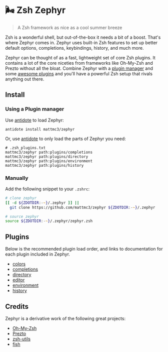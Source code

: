 # :wind_face: Zsh Zephyr

> A Zsh framework as nice as a cool summer breeze

Zsh is a wonderful shell, but out-of-the-box it needs a bit of a boost. That's where Zephyr comes in. Zephyr uses built-in Zsh features to set up better default options, completions, keybindings, history, and much more.

Zephyr can be thought of as a fast, lightweight set of core Zsh plugins. It contains a lot of the core niceties from frameworks like Oh-My-Zsh and Prezto without all the bloat. Combine Zephyr with a [plugin manager][antidote] and some [awesome plugins](https://github.com/zsh-users) and you'll have a powerful Zsh setup that rivals anything out there.

## Install

### Using a Plugin manager

Use [antidote] to load Zephyr:

```shell
antidote install mattmc3/zephyr
```

Or, use [antidote] to only load the parts of Zephyr you need:

```shell
# .zsh_plugins.txt
mattmc3/zephyr path:plugins/completions
mattmc3/zephyr path:plugins/directory
mattmc3/zephyr path:plugins/environment
mattmc3/zephyr path:plugins/history
```

### Manually

Add the following snippet to your `.zshrc`:

```zsh
# clone zephyr
[[ -d ${ZDOTDIR:-~}/.zephyr ]] ||
  git clone https://github.com/mattmc3/zephyr ${ZDOTDIR:-~}/.zephyr

# source zephyr
source ${ZDOTDIR:-~}/.zephyr/zephyr.zsh
```

## Plugins

Below is the recommended plugin load order, and links to documentation for each plugin included in Zephyr.

- [colors](plugins/colors/readme.md)
- [completions](plugins/completions/readme.md)
- [directory](plugins/directory/readme.md)
- [editor](plugins/editor/readme.md)
- [environment](plugins/environment/readme.md)
- [history](plugins/history/readme.md)

## Credits

Zephyr is a derivative work of the following great projects:

- [Oh-My-Zsh][ohmyzsh]
- [Prezto][prezto]
- [zsh-utils][zsh-utils]
- [fish][fish]


[antidote]:    https://getantidote.github.io
[fish]:        https://fishshell.com
[ohmyzsh]:     https://github.com/ohmyzsh/ohmyzsh
[prezto]:      https://github.com/sorin-ionescu/prezto
[promptinit]:  https://github.com/zsh-users/zsh/blob/master/Functions/Prompts/promptinit
[starship]:    https://starship.rs
[zsh-utils]:   https://github.com/belak/zsh-utils
